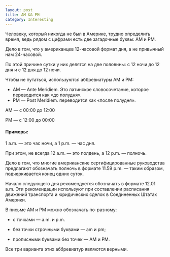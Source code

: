 ```yaml
---
layout: post
title: AM && PM
category: Interesting
---
```


Человеку, который никогда не был в Америке, трудно определить время, ведь рядом с цифрами есть две загадочные буквы: AM и PM.

Дело в том, что у американцев 12-часовой формат дня, а не привычный нам 24-часовой.

По этой причине сутки у них делятся на две половины: с 12 ночи до 12 дня и с 12 дня до 12 ночи. 

Чтобы не путаться, используются аббревиатуры AM и PM:

- AM — Ante Meridiem. Это латинское словосочетание, которое переводится как «до полудня».
- PM — Post Meridiem. переводится как «после полудня».

AM — с 00:00 до 12:00 

PM — с 12:00 до 00:00

#### Примеры: 

1 a.m. — это час ночи, а 1 p.m. — час дня.

При этом, не всегда 12 a.m. — это полдень, а 12 p.m. — полночь. 

Дело в том, что многие американские сертифицированные руководства предлагают обозначать полночь в формате 11.59 p.m. — таким образом, подчеркивается конец одних суток. 

Начало следующего дня рекомендуется обозначать в формате 12.01 a.m. Эти рекомендации используют при составлении расписания движений транспорта и юридических сделок в Соединенных Штатах Америки.

В письме AM и PM можно обозначать по-разному: 

- с точками — a.m. и p.m. 

- без точки строчными буквами — am и pm; 

- прописными буквами без точек — AM и PM. 

Все три варианта этих аббревиатур являются верными.
